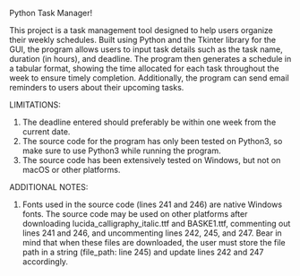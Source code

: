 Python Task Manager!

This project is a task management tool designed to help users organize their weekly schedules. Built using Python and the Tkinter library for the GUI, the program allows users to input task details such as the task name, duration (in hours), and deadline. The program then generates a schedule in a tabular format, showing the time allocated for each task throughout the week to ensure timely completion. Additionally, the program can send email reminders to users about their upcoming tasks.

LIMITATIONS: 
1) The deadline entered should preferably be within one week from the current date.
2) The source code for the program has only been tested on Python3, so make sure to use Python3 while running the program.
3) The source code has been extensively tested on Windows, but not on macOS or other platforms.

ADDITIONAL NOTES:
1) Fonts used in the source code (lines 241 and 246) are native Windows fonts. The source code may be used on other platforms after downloading lucida_calligraphy_italic.ttf and BASKE1.ttf, commenting out lines 241 and 246, and uncommenting lines 242, 245, and 247. Bear in mind that when these files are downloaded, the user must store the file path in a string (file_path: line 245) and update lines 242 and 247 accordingly. 
